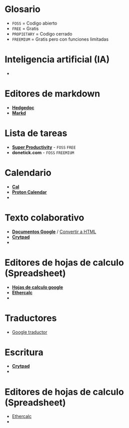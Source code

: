 # Glosario
- `FOSS` = Codigo abierto
- `FREE` = Gratis
- `PROPIETARY` = Codigo cerrado
- `FREEMIUM` = Gratis pero con funciones limitadas
# Inteligencia artificial (IA)
* 
# Editores de markdown
- [**Hedgedoc**](https://hedgedoc.org/)
- [**Markd**](https://markd.it/)
# Lista de tareas
- [**Super Productivity**](https://super-productivity.com/) - `FOSS` `FREE`
- **donetick.com** - `FOSS` `FREEMIUM`

# Calendario
- [**Cal**](https://cal.com/)
- [**Proton Calendar**](https://proton.me/calendar)
- 

# Texto colaborativo
- [**Documentos Google**](https://workspace.google.com/products/docs/) / [Convertir a HTML](https://github.com/evbacher/gd2md-html)
- [**Crytpad**](https://cryptpad.fr)
- [](https://)

# Editores de hojas de calculo (Spreadsheet)
* [**Hojas de calculo google**](https://docs.google.com/spreadsheets)
* [**Ethercalc**](https://ethercalc.net/)
* 
# Traductores
* [Google traductor]()
# Escritura

- [**Crytpad**](https://cryptpad.fr)
- [](https://)

# Editores de hojas de calculo (Spreadsheet)
* [Ethercalc](https://ethercalc.net/)
* 
